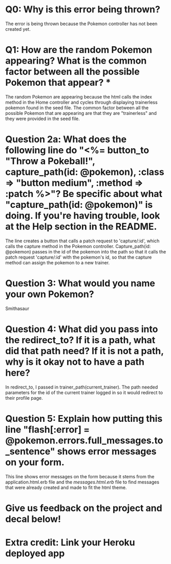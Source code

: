 # Q0: Why is this error being thrown?
The error is being thrown because the Pokemon controller has not been created yet.

# Q1: How are the random Pokemon appearing? What is the common factor between all the possible Pokemon that appear? *
The random Pokemon are appearing because the html calls the index method in the Home controller and cycles through displaying trainerless pokemon found in the seed file. The common factor between all the possible Pokemon that are appearing are that they are "trainerless" and they were provided in the seed file. 

# Question 2a: What does the following line do "<%= button_to "Throw a Pokeball!", capture_path(id: @pokemon), :class => "button medium", :method => :patch %>"? Be specific about what "capture_path(id: @pokemon)" is doing. If you're having trouble, look at the Help section in the README.
The line creates a button that calls a patch request to 'capture/:id', which calls the capture method in the Pokemon controller. Capture_path(id: @pokemon) passes in the id of the pokemon into the path so that it calls the patch request 'capture/:id' with the pokemon's id, so that the capture method can assign the pokemon to a new trainer.

# Question 3: What would you name your own Pokemon?
Smithasaur

# Question 4: What did you pass into the redirect_to? If it is a path, what did that path need? If it is not a path, why is it okay not to have a path here?
In redirect_to, I passed in trainer_path(current_trainer). The path needed parameters for the id of the current trainer logged in so it would redirect to their profile page.

# Question 5: Explain how putting this line "flash[:error] = @pokemon.errors.full_messages.to_sentence" shows error messages on your form.
This line shows error messages on the form because it stems from the application.html.erb file and the _messages.html.erb_ file to find messages that were already created and made to fit the html theme. 

# Give us feedback on the project and decal below!

# Extra credit: Link your Heroku deployed app
